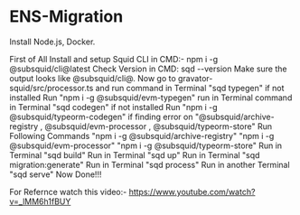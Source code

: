 # ENS-Migration
Install Node.js, Docker.

First of All Install and setup Squid CLI in CMD:-
  npm i -g @subsquid/cli@latest
Check Version in CMD:
  sqd --version
Make sure the output looks like @subsquid/cli@<version>.
Now go to gravator-squid/src/processor.ts and run command in Terminal "sqd typegen" 
    if not installed Run "npm i -g @subsquid/evm-typegen"
run in Terminal command in Terminal "sqd codegen"
    if not installed Run "npm i -g @subsquid/typeorm-codegen"
if finding error on "@subsquid/archive-registry , @subsquid/evm-processor , @subsquid/typeorm-store" Run Following Commands
    "npm i -g @subsquid/archive-registry"
    "npm i -g @subsquid/evm-processor"
    "npm i -g @subsquid/typeorm-store"
Run in Terminal "sqd build"
Run in Terminal "sqd up"
Run in Terminal "sqd migration:generate"
Run in Terminal "sqd process"
Run in another Terminal "sqd serve"
Now Done!!!

For Refernce watch this video:- https://www.youtube.com/watch?v=_lMM6h1fBUY

    

